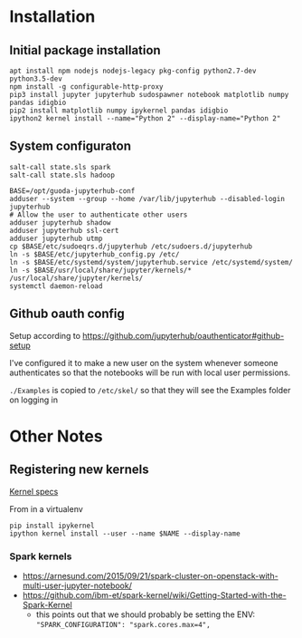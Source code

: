 # Installation

## Initial package installation

    apt install npm nodejs nodejs-legacy pkg-config python2.7-dev python3.5-dev
    npm install -g configurable-http-proxy
    pip3 install jupyter jupyterhub sudospawner notebook matplotlib numpy pandas idigbio
    pip2 install matplotlib numpy ipykernel pandas idigbio
    ipython2 kernel install --name="Python 2" --display-name="Python 2"

## System configuraton

    salt-call state.sls spark
    salt-call state.sls hadoop

    BASE=/opt/guoda-jupyterhub-conf
    adduser --system --group --home /var/lib/jupyterhub --disabled-login jupyterhub
    # Allow the user to authenticate other users
    adduser jupyterhub shadow
    adduser jupyterhub ssl-cert
    adduser jupyterhub utmp
    cp $BASE/etc/sudoeqrs.d/jupyterhub /etc/sudoers.d/jupyterhub
    ln -s $BASE/etc/jupyterhub_config.py /etc/
    ln -s $BASE/etc/systemd/system/jupyterhub.service /etc/systemd/system/
    ln -s $BASE/usr/local/share/jupyter/kernels/* /usr/local/share/jupyter/kernels/
    systemctl daemon-reload


## Github oauth config

Setup according to https://github.com/jupyterhub/oauthenticator#github-setup

I've configured it to make a new user on the system whenever someone
authenticates so that the notebooks will be run with local user
permissions.

`./Examples` is copied to `/etc/skel/` so that they will see the Examples folder on logging in


# Other Notes


## Registering new kernels

[Kernel specs](http://jupyter-client.readthedocs.io/en/latest/kernels.html#kernelspecs)

From in a virtualenv

    pip install ipykernel
    ipython kernel install --user --name $NAME --display-name

### Spark kernels

* https://arnesund.com/2015/09/21/spark-cluster-on-openstack-with-multi-user-jupyter-notebook/
* https://github.com/ibm-et/spark-kernel/wiki/Getting-Started-with-the-Spark-Kernel
  * this points out that we should probably be setting the ENV: `"SPARK_CONFIGURATION": "spark.cores.max=4",`
